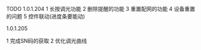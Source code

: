 TODO
1.0.1.204
1 长按调光功能
2 删除提醒的功能
3 重置配网的功能
4 设备重置的问题
5 控件联动(进度条要能动)

1.0.1.205

1 完成SN码的获取
2 优化调光曲线
